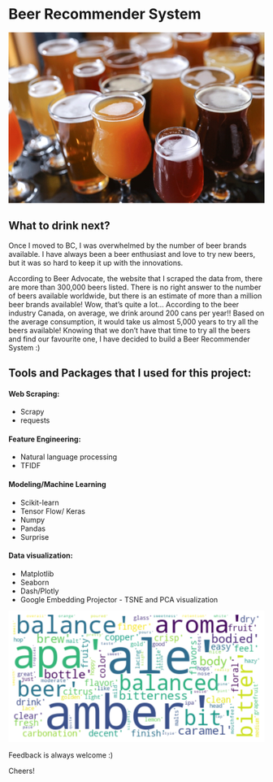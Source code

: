 # Beer Recommender System

![Test Image 2](beer_3.jpg)


## What to drink next?

Once I moved to BC, I was overwhelmed by the number of beer brands available. 
I have always been a beer enthusiast and love to try new beers, but it was so hard to keep it up with the innovations.

According to Beer Advocate, the website that I scraped the data from, there are more than 300,000 beers listed.
There is no right answer to the number of beers available worldwide, but there is an estimate of more than a million beer brands available!
Wow, that’s quite a lot… According to the beer industry Canada, on average, we drink around 200 cans per year!! Based on the average consumption, it would take us almost 5,000 years to try all the beers available!
Knowing that we don’t have that time to try all the beers and find our favourite one, I have decided to build a Beer Recommender System  :)


## Tools and Packages that I used for this project:


#### Web Scraping:
* Scrapy
* requests

#### Feature Engineering:
* Natural language processing
* TFIDF

#### Modeling/Machine Learning

* Scikit-learn
* Tensor Flow/ Keras
* Numpy
* Pandas
* Surprise

#### Data visualization:
* Matplotlib
* Seaborn
* Dash/Plotly
* Google Embedding Projector - TSNE and PCA visualization


![Test Image 1](beer_image.png)


Feedback is always welcome :)


Cheers!

